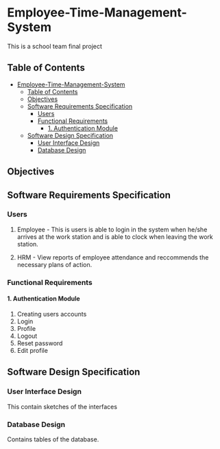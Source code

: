 # Employee-Time-Management-System

This is a school team final project

## Table of Contents

- [Employee-Time-Management-System](#employee-time-management-system)
  - [Table of Contents](#table-of-contents)
  - [Objectives](#objectives)
  - [Software Requirements Specification](#software-requirements-specification)
    - [Users](#users)
    - [Functional Requirements](#functional-requirements)
      - [1. Authentication Module](#1-authentication-module)
  - [Software Design Specification](#software-design-specification)
    - [User Interface Design](#user-interface-design)
    - [Database Design](#database-design)

## Objectives

## Software Requirements Specification

### Users

1. Employee - This is users is able to login in the system when he/she arrives at the work station and is able to clock when leaving the work station.

1. HRM - View reports of employee attendance and reccommends the necessary plans of action.

### Functional Requirements

#### 1. Authentication Module

1. Creating users accounts
2. Login
3. Profile
4. Logout
5. Reset password
6. Edit profile

## Software Design Specification

### User Interface Design

This contain sketches of the interfaces

### Database Design

Contains tables of the database.
